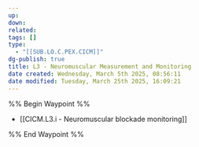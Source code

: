 ```yaml
---
up: 
down: 
related: 
tags: []
type:
  - "[[SUB.LO.C.PEX.CICM]]"
dg-publish: true
title: L3 - Neuromuscular Measurement and Monitoring
date created: Wednesday, March 5th 2025, 08:56:11
date modified: Tuesday, March 25th 2025, 16:09:21
---
```


%% Begin Waypoint %%

- [[CICM.L3.i - Neuromuscular blockade monitoring]]

%% End Waypoint %%
